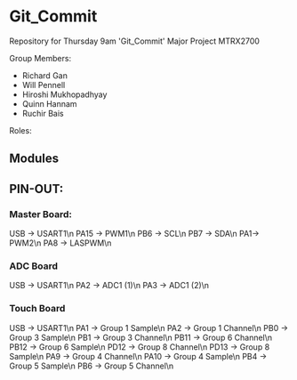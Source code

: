 # Git_Commit

Repository for Thursday 9am 'Git_Commit' Major Project MTRX2700

Group Members:
- Richard Gan
- Will Pennell
- Hiroshi Mukhopadhyay
- Quinn Hannam
- Ruchir Bais 

Roles:



## Modules


## PIN-OUT:
### Master Board:
USB -> USART1\n
PA15 -> PWM1\n
PB6 -> SCL\n
PB7 -> SDA\n
PA1-> PWM2\n
PA8 -> LASPWM\n

### ADC Board
USB -> USART1\n
PA2 -> ADC1 (1)\n
PA3 -> ADC1 (2)\n

### Touch Board
USB -> USART1\n
PA1 -> Group 1 Sample\n
PA2 -> Group 1 Channel\n
PB0 -> Group 3 Sample\n
PB1 -> Group 3 Channel\n
PB11 -> Group 6 Channel\n
PB12 -> Group 6 Sample\n
PD12 -> Group 8 Channel\n
PD13 -> Group 8 Sample\n
PA9 -> Group 4 Channel\n
PA10 -> Group 4 Sample\n
PB4 -> Group 5 Sample\n
PB6 -> Group 5 Channel\n
